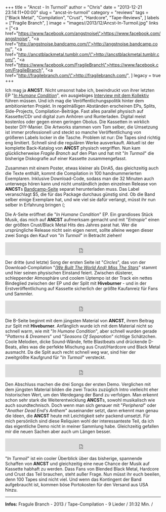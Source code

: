 +++
title = "Ancst - In Turmoil"
author = "Chris"
date = "2013-12-21 23:14:11+00:00"
slug = "ancst-in-turmoil"
category = "reviews"
tags = ["Black Metal", "Compilation", "Crust", "Hardcore", "Tape-Reviews", ]
labels = ["Fragile Branch", ]
image = "images//2013/12/Ancst-In-Turmoil.jpg"
links = ["<a href=\"https://www.facebook.com/angstnoise\">https://www.facebook.com/angstnoise</a>", "<a href=\"http://angstnoise.bandcamp.com/\">http://angstnoise.bandcamp.com/</a>", "<a href=\"http://ancstblackmetal.tumblr.com/\">http://ancstblackmetal.tumblr.com/</a>", "<a href=\"https://www.facebook.com/FragileBranch\">https://www.facebook.com/FragileBranch</a>", "<a href=\"http://fragilebranch.com/\">http://fragilebranch.com/</a>", ]
legacy = true
+++

Ich mag ja **ANCST**. Nicht umsonst habe ich, beeindruckt von ihrer letzten EP "<a href="http://necroslaughter.de/2013/04/ancst/" title="Ancst">_In Humane Condition_</a>", ein ausgiebiges <a href="http://necroslaughter.de/2013/05/ancst-diy-black-metal-und-crust-angepisst-von-der-welt/" title="ANCST – DIY Black Metal und Crust, angepisst von der Welt">Interview mit dem Kollektiv</a> führen müssen. Und ich mag die Veröffentlichungspolitik hinter dem ambitionierten Projekt. In regelmäßigen Abständen erscheinen EPs, Splits, Side-Projects, Compilation-Beiträge. Fast alles parallel physisch auf Kassette/CDr und digital zum Anhören und Runterladen. Digital meist kostenlos oder gegen einen geringen Obolus. Die Kassetten in wirklich bester DIY-Manier. Die Artworks stammen vom Tom selber, die Umsetzung ist immer professionell und steckt so manche Veröffentlichung von größeren Labels locker in die Tasche. Problem ist nur: Die Tapes sind richtig eng limitiert. Schnell sind die regulären Werke ausverkauft. Aktuell ist der komplette Back-Katalog von **ANCST** physisch vergriffen. Nun kam glücklicherweise _Fragile Branch_ auf den Plan und hat mit "_In Turmoil_" die bisherige Diskografie auf einer Kassette zusammengefasst.

Zusammen mit einem Poster, etwas kleiner als DinA5, das gleichzeitig auch die Texte enthält, kommt die Compilation in 100 handnummerierten Exemplaren. Inklusive Download-Code, sodass man die 32 Minuten auch unterwegs hören kann und nicht umständlich jeden einzelnen Release von **ANCST**s <a href="http://angstnoise.bandcamp.com/">Bandcamp-Seite</a> separat herunterladen muss. Das Label veranschlagt $5, die für das Package durchaus günstig sind. Ob die Band selber einige Exemplare hat, und wie viel sie dafür verlangt, müsst ihr nun selber in Erfahrung bringen (;

Die A-Seite eröffnet die "_In Humane Condition_" EP. Ein grandioses Stück Musik, das mich auf **ANCST** aufmerksam gemacht und mit "_Entropie_" einen der größten Crust/Black Metal Hits des Jahres parat hat. Wer die ursprüngliche Release nicht sein eigen nennt, sollte alleine wegen dieser zwei Songs den Kauf von "_In Turmoil_" in Betracht ziehen!

<iframe seamless="" src="http://bandcamp.com/EmbeddedPlayer/album=144605604/size=small/bgcol=333333/linkcol=ffffff/transparent=true/" style="border: 0; width: 100%; height: 42px;"><a href="http://angstnoise.bandcamp.com/album/the-humane-condition">the humane condition by ANCST</a></iframe>

Der dritte (und letzte) Song der ersten Seite ist "_Circles_", das von der Download-Compilation "<a href="https://www.facebook.com/missthestarsblog">_(We Built The World And) Miss The Stars_</a>" stammt und hier seinen physischen Einstand feiert. Zwischen düsterer, schleppender Atmosphäre und coolem Uptempo ist der Track ein nettes Bindeglied zwischen der EP und der Split mit **Hiveburner** - und in der Erstveröffentlichung auf Kassette sicherlich der größte Kaufanreiz für Fans und Sammler.

<iframe seamless="" src="http://bandcamp.com/EmbeddedPlayer/album=3657163737/size=small/bgcol=333333/linkcol=ffffff/transparent=true/" style="border: 0; width: 100%; height: 42px;"><a href="http://angstnoise.bandcamp.com/album/we-built-the-world-and-miss-the-stars-compilation">(We Built The World And) Miss The Stars Compilation by ANCST</a></iframe>

Die B-Seite beginnt mit dem jüngsten Material von **ANCST**, ihrem Beitrag zur Split mit **Hiveburner**.  Anfänglich wurde ich mit dem Material nicht so schnell warm, wie mit "_In Humane Condition_", aber schnell wurden gerade "_Patterns &amp; Dreamers_" und "_Seasons Of Separation_" richtige Schätzchen. Coole Melodien, dicke Sound-Wände, fette Blastbeats und drückende D-Beats, alles was die perfekte Mischung aus Crust/Hardcore und Black Metal ausmacht. Da die Split auch recht schnell weg war, sind hier der zweitgrößte Kaufgrund für "_In Turmoil_" versteckt.

<iframe seamless="" src="http://bandcamp.com/EmbeddedPlayer/album=158792827/size=small/bgcol=333333/linkcol=ffffff/transparent=true/" style="border: 0; width: 100%; height: 42px;"><a href="http://angstnoise.bandcamp.com/album/split-w-hiveburner">split w/ Hiveburner by ANCST</a></iframe>

Den Abschluss machen die drei Songs der ersten Demo. Verglichen mit dem jüngsten Material bilden die zwei Tracks zuzüglich Intro vielleicht eher historischen Wert, um den Werdegang der Band zu verfolgen. Man erkennt schon sehr stark die Weiterentwicklung **ANCST**s, sowohl musikalisch wie auch soundtechnisch. Doch wenn man sich genauer mit "_Peripheral_" oder "_Another Dead End's Anthem_" auseinander setzt, dann erkennt man genau die Ideen, die **ANCST** heute mit Leichtigkeit sehr packend umsetzt. Für mich persönlich sind diese Reliquien wohl der interessanteste Teil, da ich das eigentliche Demo nicht in meiner Sammlung habe. Gleichzeitig gefallen mir die neuen Sachen aber auch um Längen besser.

<iframe seamless="" src="http://bandcamp.com/EmbeddedPlayer/album=2871482534/size=small/bgcol=333333/linkcol=ffffff/transparent=true/" style="border: 0; width: 100%; height: 42px;"><a href="http://angstnoise.bandcamp.com/album/demo">demo by ANCST</a></iframe>

"_In Turmoil_" ist ein cooler Überblick über das bisherige, spannende Schaffen von **ANCST** und gleichzeitig eine neue Chance der Musik auf Kassette habhaft zu werden. Dass Fans von Blended Black Metal, Hardcore und Crust das Teil brauchen, steht außer Frage. Nun müsst ihr euch beeilen, denn 100 Tapes sind nicht viel. Und wenn das Kontingent der Band aufgebraucht ist, kommen böse Portokosten für den Versand aus USA hinzu.



---
**Infos:**
Fragule Branch - 2013 / 
Tape-Compilation - 9 Lieder / 31:32 Min. / 
